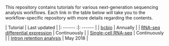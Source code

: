 This repository contains tutorials for various next-generation sequencing analysis workflows. Each link in the table below will take you to the workflow-specific repository with more details regarding the contents.

| Tutorial | Last updated |
|: ------ :|: ------ |
| [bcbio]() | Annually |
| [RNA-seq differential expression]() | Continuously |
| [Single-cell RNA-seq]() | Continuously |
| [Intron retention analysis]() | May 2018 |
